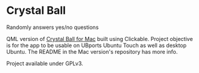 # Crystal Ball

Randomly answers yes/no questions

QML version of [Crystal Ball for Mac](https://github.com/Arc676/Crystal-Ball) built using Clickable. Project objective is for the app to be usable on UBports Ubuntu Touch as well as desktop Ubuntu. The README in the Mac version's repository has more info.

Project available under GPLv3.
